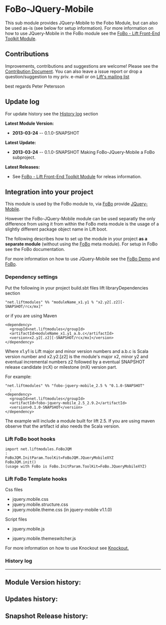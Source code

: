 FoBo-JQuery-Mobile
=================

This sub module provides JQuery-Mobile to the Fobo Module, but can also be used as-is (see below for setup information).
For more information on how to use JQuery-Mobile in the FoBo module see the [FoBo - Lift Front-End Toolkit Module](https://github.com/karma4u101/FoBo).

Contributions
------
Improvements, contributions and suggestions are welcome! Please see the [Contribution Document](https://github.com/karma4u101/FoBo/blob/master/CONTRIBUTING.md). You can also leave a issue report or drop a question/suggestion to my priv. e-mail or on [Lift's mailing list](http://groups.google.com/group/liftweb/) 

best regards 
Peter Petersson 

Update log
----------

For update history see the [History log](https://github.com/karma4u101/FoBo/tree/master/Font-Awesome#history-log) section

**Latest Module Version:**
- **2013-03-24** -- 0.1.0-SNAPSHOT 

**Latest Update:**
- **2013-03-24** -- 0.1.0-SNAPSHOT Making FoBo-JQuery-Mobile a FoBo subproject.

**Latest Releases:**
- See [FoBo - Lift Front-End Toolkit Module](https://github.com/karma4u101/FoBo) for releas information.


Integration into your project 
-------------------------------

This module is used by the FoBo module to, via [FoBo](https://github.com/karma4u101/FoBo/blob/master/README.md) provide [JQuery-Mobile](http://jquerymobile.com/). 

However the FoBo-JQuery-Mobile module can be used separatly the only difference from using it from within the FoBo meta module is the usage of a slightly different package object name in Lift boot. 

The following describes how to set up the module in your project **as a separate module** (without using the [FoBo](https://github.com/karma4u101/FoBo/blob/master/README.md) meta module). For setup in FoBo see the FoBo documentation.

For more information on how to use JQuery-Mobile see the [FoBo Demo](http://www.media4u101.se/fobo-lift-template-demo/) and [FoBo](https://github.com/karma4u101/FoBo/blob/master/README.md).  


### Dependency settings

Put the following in your project build.sbt files lift libraryDependencies section 

    "net.liftmodules" %% "moduleName_x1.y1 % "x2.y2[.z2][-SNAPSHOT/rcx/mx]"

or if you are using Maven

    <dependency>
      <groupId>net.liftmodules</groupId>
      <artifactId>moduleName_x1.y1_a.b.c</artifactId>
      <version>x2.y2[.z2][-SNAPSHOT/rcx/mx]</version>
    </dependency>

Where x1.y1 is Lift major and minor version numbers and a.b.c is Scala
version number and x2.y2.[z2] is the module's major x2, minor y2 and
eventual incremental numbers z2 followed by a eventual SNAPSHOT 
release candidate (rcX) or milestone (mX) version part.

For example:

    "net.liftmodules" %% "fobo-jquery-mobile_2.5 % "0.1.0-SNAPSHOT"
      :
    <dependency>
      <groupId>net.liftmodules</groupId>
      <artifactId>fobo-jquery-mobile_2.5_2.9.2</artifactId>
      <version>0.1.0-SNAPSHOT</version>
    </dependency>

The example will include a module built for lift 2.5. If you are using maven observe that the artifact id also needs the Scala version.

### Lift FoBo boot hooks

    import net.liftmodules.FoBoJQM 
    :
    FoBoJQM.InitParam.ToolKit=FoBoJQM.JQueryMobileXYZ 
    FoBoJQM.init()
    (usage with FoBo is FoBo.InitParam.ToolKit=FoBo.JQueryMobileXYZ)   

### Lift FoBo Template hooks

Css files

- jquery.mobile.css
- jquery.mobile.structure.css
- jquery.mobile.theme.css (in jquery-mobile v1.1.0)

Script files

- jquery.mobile.js
- jquery.mobile.themeswitcher.js 

    <link rel="stylesheet" type="text/css" href="/classpath/fobo/[css file name]"> 
    <script type="text/javascript" src="/classpath/fobo/[script file name]"></script>

For more information on how to use Knockout see [Knockout.](http://knockoutjs.com/)


### History log
----------------

**Module Version history:**
-

**Updates history:**
- 

**Snapshot Release history:**
- 



